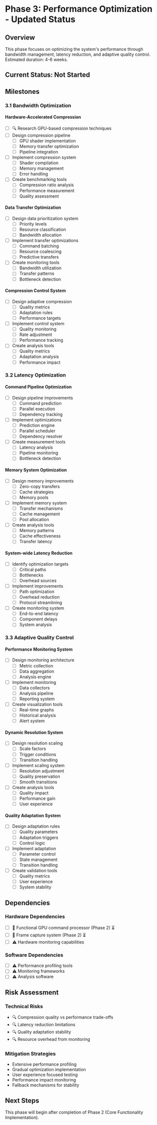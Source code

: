# Phase 3: Performance Optimization - Updated Status

## Overview
This phase focuses on optimizing the system's performance through bandwidth management, latency reduction, and adaptive quality control. Estimated duration: 4-6 weeks.

## Current Status: Not Started

## Milestones

### 3.1 Bandwidth Optimization

#### Hardware-Accelerated Compression
- [ ] 🔍 Research GPU-based compression techniques
- [ ] Design compression pipeline
  - [ ] GPU shader implementation
  - [ ] Memory transfer optimization
  - [ ] Pipeline integration
- [ ] Implement compression system
  - [ ] Shader compilation
  - [ ] Memory management
  - [ ] Error handling
- [ ] Create benchmarking tools
  - [ ] Compression ratio analysis
  - [ ] Performance measurement
  - [ ] Quality assessment

#### Data Transfer Optimization
- [ ] Design data prioritization system
  - [ ] Priority levels
  - [ ] Resource classification
  - [ ] Bandwidth allocation
- [ ] Implement transfer optimizations
  - [ ] Command batching
  - [ ] Resource coalescing
  - [ ] Predictive transfers
- [ ] Create monitoring tools
  - [ ] Bandwidth utilization
  - [ ] Transfer patterns
  - [ ] Bottleneck detection

#### Compression Control System
- [ ] Design adaptive compression
  - [ ] Quality metrics
  - [ ] Adaptation rules
  - [ ] Performance targets
- [ ] Implement control system
  - [ ] Quality monitoring
  - [ ] Rate adjustment
  - [ ] Performance tracking
- [ ] Create analysis tools
  - [ ] Quality metrics
  - [ ] Adaptation analysis
  - [ ] Performance impact

### 3.2 Latency Optimization

#### Command Pipeline Optimization
- [ ] Design pipeline improvements
  - [ ] Command prediction
  - [ ] Parallel execution
  - [ ] Dependency tracking
- [ ] Implement optimizations
  - [ ] Prediction engine
  - [ ] Parallel scheduler
  - [ ] Dependency resolver
- [ ] Create measurement tools
  - [ ] Latency analysis
  - [ ] Pipeline monitoring
  - [ ] Bottleneck detection

#### Memory System Optimization
- [ ] Design memory improvements
  - [ ] Zero-copy transfers
  - [ ] Cache strategies
  - [ ] Memory pools
- [ ] Implement memory system
  - [ ] Transfer mechanisms
  - [ ] Cache management
  - [ ] Pool allocation
- [ ] Create analysis tools
  - [ ] Memory patterns
  - [ ] Cache effectiveness
  - [ ] Transfer latency

#### System-wide Latency Reduction
- [ ] Identify optimization targets
  - [ ] Critical paths
  - [ ] Bottlenecks
  - [ ] Overhead sources
- [ ] Implement improvements
  - [ ] Path optimization
  - [ ] Overhead reduction
  - [ ] Protocol streamlining
- [ ] Create monitoring system
  - [ ] End-to-end latency
  - [ ] Component delays
  - [ ] System analysis

### 3.3 Adaptive Quality Control

#### Performance Monitoring System
- [ ] Design monitoring architecture
  - [ ] Metric collection
  - [ ] Data aggregation
  - [ ] Analysis engine
- [ ] Implement monitoring
  - [ ] Data collectors
  - [ ] Analysis pipeline
  - [ ] Reporting system
- [ ] Create visualization tools
  - [ ] Real-time graphs
  - [ ] Historical analysis
  - [ ] Alert system

#### Dynamic Resolution System
- [ ] Design resolution scaling
  - [ ] Scale factors
  - [ ] Trigger conditions
  - [ ] Transition handling
- [ ] Implement scaling system
  - [ ] Resolution adjustment
  - [ ] Quality preservation
  - [ ] Smooth transitions
- [ ] Create analysis tools
  - [ ] Quality impact
  - [ ] Performance gain
  - [ ] User experience

#### Quality Adaptation System
- [ ] Design adaptation rules
  - [ ] Quality parameters
  - [ ] Adaptation triggers
  - [ ] Control logic
- [ ] Implement adaptation
  - [ ] Parameter control
  - [ ] State management
  - [ ] Transition handling
- [ ] Create validation tools
  - [ ] Quality metrics
  - [ ] User experience
  - [ ] System stability

## Dependencies

### Hardware Dependencies
- [ ] 🔄 Functional GPU command processor (Phase 2) ⏳
- [ ] 🔄 Frame capture system (Phase 2) ⏳
- [ ] ⚠️ Hardware monitoring capabilities

### Software Dependencies
- [ ] ⚠️ Performance profiling tools
- [ ] ⚠️ Monitoring frameworks
- [ ] ⚠️ Analysis software

## Risk Assessment

### Technical Risks
- 🔍 Compression quality vs performance trade-offs
- 🔍 Latency reduction limitations
- 🔍 Quality adaptation stability
- 🔍 Resource overhead from monitoring

### Mitigation Strategies
- Extensive performance profiling
- Gradual optimization implementation
- User experience focused testing
- Performance impact monitoring
- Fallback mechanisms for stability

## Next Steps
This phase will begin after completion of Phase 2 (Core Functionality Implementation).

